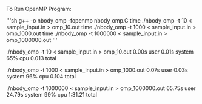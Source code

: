 To Run OpenMP Program: 

'''sh
g++ -o nbody_omp -fopenmp nbody_omp.C
time ./nbody_omp -t 10 < sample_input.in > omp_10.out
time ./nbody_omp -t 1000 < sample_input.in > omp_1000.out
time ./nbody_omp -t 1000000 < sample_input.in > omp_1000000.out
'''


./nbody_omp -t 10 < sample_input.in > omp_10.out  0.00s user 0.01s system 65% cpu 0.013 total

./nbody_omp -t 1000 < sample_input.in > omp_1000.out  0.07s user 0.03s system 96% cpu 0.104 total

./nbody_omp -t 1000000 < sample_input.in > omp_1000000.out  65.75s user 24.79s system 99% cpu 1:31.21 total
